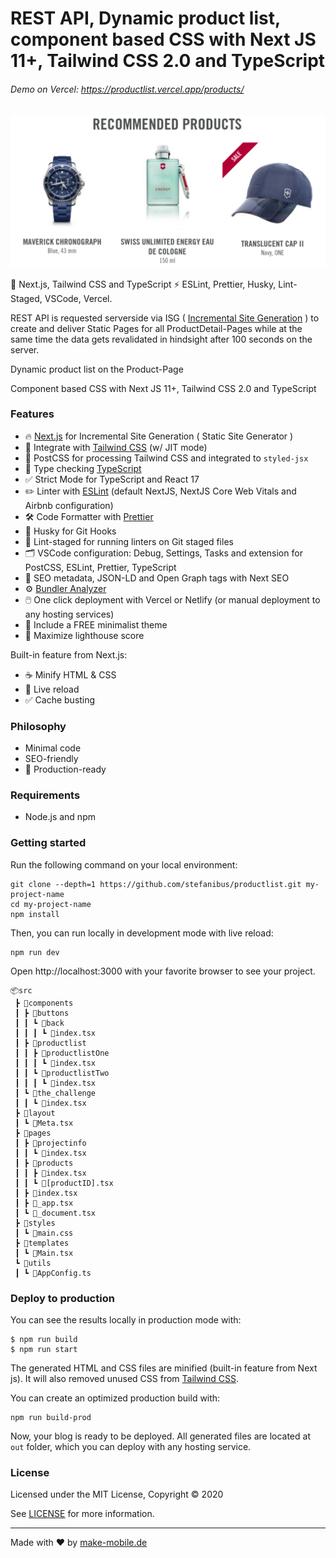 # REST API, Dynamic product list, component based CSS with Next JS 11+, Tailwind CSS 2.0 and TypeScript

###### Demo on Vercel: https://productlist.vercel.app/products/ 

[![Sponsor Next JS Boilerplate](https://raw.githubusercontent.com/stefanibus/productlist/main/public/assets/images/rest-api.png?raw=true)](https://productlist.vercel.app/products/)

🚀 Next.js, Tailwind CSS and TypeScript ⚡️ ESLint, Prettier, Husky, Lint-Staged, VSCode, Vercel. 

REST API is requested serverside via ISG ( [Incremental Site Generation](https://www.smashingmagazine.com/2021/04/incremental-static-regeneration-nextjs/) ) to create and deliver Static Pages for all ProductDetail-Pages while at the same time the data gets revalidated in hindsight after 100 seconds on the server. 

Dynamic product list on the Product-Page

Component based CSS with Next JS 11+, Tailwind CSS 2.0 and TypeScript

### Features

- 🔥 [Next.js](https://nextjs.org) for Incremental Site Generation ( Static Site Generator   )
- 🎨 Integrate with [Tailwind CSS](https://tailwindcss.com) (w/ JIT mode)
- 💅 PostCSS for processing Tailwind CSS and integrated to `styled-jsx`
- 🎉 Type checking [TypeScript](https://www.typescriptlang.org)
- ✅ Strict Mode for TypeScript and React 17
- ✏️ Linter with [ESLint](https://eslint.org) (default NextJS, NextJS Core Web Vitals and Airbnb configuration)
- 🛠 Code Formatter with [Prettier](https://prettier.io)
- 🦊 Husky for Git Hooks
- 🚫 Lint-staged for running linters on Git staged files
- 🗂 VSCode configuration: Debug, Settings, Tasks and extension for PostCSS, ESLint, Prettier, TypeScript
- 🤖 SEO metadata, JSON-LD and Open Graph tags with Next SEO
- ⚙️ [Bundler Analyzer](https://www.npmjs.com/package/@next/bundle-analyzer)
- 🖱️ One click deployment with Vercel or Netlify (or manual deployment to any hosting services)
- 🌈 Include a FREE minimalist theme
- 💯 Maximize lighthouse score

Built-in feature from Next.js:

- ☕ Minify HTML & CSS
- 💨 Live reload
- ✅ Cache busting

### Philosophy

- Minimal code
- SEO-friendly
- 🚀 Production-ready

### Requirements

- Node.js and npm

### Getting started

Run the following command on your local environment:

```
git clone --depth=1 https://github.com/stefanibus/productlist.git my-project-name
cd my-project-name
npm install
```

Then, you can run locally in development mode with live reload:

```
npm run dev
```

Open http://localhost:3000 with your favorite browser to see your project.

```
📦src
 ┣ 📂components
 ┃ ┣ 📂buttons
 ┃ ┃ ┗ 📂back
 ┃ ┃ ┃ ┗ 📜index.tsx
 ┃ ┣ 📂productlist
 ┃ ┃ ┣ 📂productlistOne
 ┃ ┃ ┃ ┗ 📜index.tsx
 ┃ ┃ ┗ 📂productlistTwo
 ┃ ┃ ┃ ┗ 📜index.tsx
 ┃ ┗ 📂the_challenge
 ┃ ┃ ┗ 📜index.tsx
 ┣ 📂layout
 ┃ ┗ 📜Meta.tsx
 ┣ 📂pages
 ┃ ┣ 📂projectinfo
 ┃ ┃ ┗ 📜index.tsx
 ┃ ┣ 📂products
 ┃ ┃ ┣ 📜index.tsx
 ┃ ┃ ┗ 📜[productID].tsx
 ┃ ┣ 📜index.tsx
 ┃ ┣ 📜_app.tsx
 ┃ ┗ 📜_document.tsx
 ┣ 📂styles
 ┃ ┗ 📜main.css
 ┣ 📂templates
 ┃ ┗ 📜Main.tsx
 ┗ 📂utils
 ┃ ┗ 📜AppConfig.ts

```

### Deploy to production

You can see the results locally in production mode with:

```
$ npm run build
$ npm run start
```

The generated HTML and CSS files are minified (built-in feature from Next js). It will also removed unused CSS from [Tailwind CSS](https://tailwindcss.com).

You can create an optimized production build with:

```
npm run build-prod
```

Now, your blog is ready to be deployed. All generated files are located at `out` folder, which you can deploy with any hosting service.

### License

Licensed under the MIT License, Copyright © 2020

See [LICENSE](LICENSE) for more information.

---

Made with ♥ by [make-mobile.de](https://make-mobile.de)
